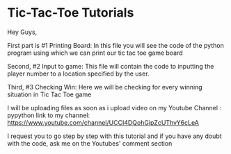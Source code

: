 # Tic-Tac-Toe Tutorials

Hey Guys,

First part is #1 Printing Board: In this file you will see the code of the python program using which we can print our tic tac toe game board

Second, #2 Input to game: This file will contain the code to inputting the player number to a location specified by the user.

Third, #3 Checking Win: Here we will be checking for every winning situation in Tic Tac Toe game

I will be uploading files as soon as i upload video on my Youtube Channel : pypython 
link to my channel: https://www.youtube.com/channel/UCCI4DQohGipZcUThvY6cLeA

I request you to go  step by step with this tutorial and if you have any doubt with the code, ask me on the Youtubes' comment section
